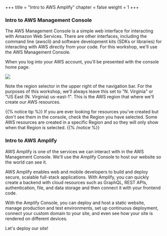 +++
title = "Intro to AWS Amplify"
chapter = false
weight = 1
+++

### Intro to AWS Management Console

The AWS Management Console is a simple web interface for interacting with Amazon Web Services. There are other interfaces, including the command line (awscli) and software development kits (SDKs or libraries) for interacting with AWS directly from your code. For this workshop, we'll use the AWS Management Console.

When you log into your AWS account, you'll be presented with the console home page.

![](../../images/aws-management-console.png)

Note the region selector in the upper right of the navigation bar. For the purposes of this workshop, we'll always leave this set to "N. Virginia" or "US East (N. Virginia) us-east-1". This is the AWS region that where we'll create our AWS resources.

{{% notice tip %}}
If you are ever looking for resources you've created but don't see them in the console, check the Region you have selected. Some AWS resources are created in a specific Region and so they will only show when that Region is selected.
{{% /notice %}}

### Intro to AWS Amplify

AWS Amplify is one of the services we can interact with in the AWS Management Console. We'll use the Amplify Console to host our website so the world can see it.

AWS Amplify enables web and mobile developers to build and deploy secure, scalable full-stack applications. With Amplify, you can quickly create a backend with cloud resources such as GraphQL, REST APIs, authentication, file, and data storage and then connect it with your frontend code.

With the Amplify Console, you can deploy and host a static website, manage production and test environments, set up continuous deployment, connect your custom domain to your site, and even see how your site is rendered on different devices.

Let's deploy our site!